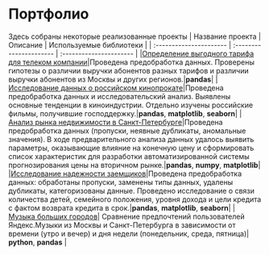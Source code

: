 # Портфолио
Здесь собраны некоторые реализованные проекты
| Название проекта | Описание | Используемые библиотеки | 
| :---------------------- | :---------------------- | :---------------------- |
|[Определение выгодного тарифа для телеком компании](megaline_tarifs)|Проведена предобработка данных. Проверены гипотезы о различии выручки абонентов разных тарифов и различии выручки абонентов из Москвы и других регионов.|**pandas**|
|[Исследование данных о российском кинопрокате](mkrf_movies)|Проведена предобработка данных и исследовательский анализ. Выявлены основные тенденции в киноиндустрии. Отдельно изучены российские фильмы, получившие господдержку.|**pandas**, **matplotlib**, **seaborn**|
|[Анализ рынка недвижимости в Санкт-Петербурге](spb_estate_market)|Проведена предобработка данных (пропуски, неявные дубликаты, аномальные значения). В ходе предварительного анализа данных удалось выявить параметры, оказывающие влияние на конечную цену и сформировать список характеристик для разработки автоматизированной системы прогнозирования цены на вторичном рынке.|**pandas**, **numpy**, **matplotlib**|
|[Исследование надежности заемщиков](reliable_borrowers)|Проведена предобработка данных: обработаны пропуски, заменены типы данных, удалены дубликаты, категоризованы данные. Проведено исследование о связи количества детей, семейного положения, уровня дохода и цели кредита с фактом возврата кредита в срок.|**pandas**, **matplotlib**, **seaborn**|
| [Музыка больших городов](big_cities_music)| Сравнение предпочтений пользователей Яндекс.Музыки из Москвы и Санкт-Петербурга в зависимости от времени (утро и вечер) и дня недели (понедельник, среда, пятница)| **python**, **pandas** |